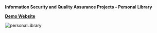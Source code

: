 **Information Security and Quality Assurance Projects - Personal Library**

**[Demo Website](https://fcc-personal-library-liu.glitch.me/)**

![personalLibrary](https://user-images.githubusercontent.com/55439246/83590181-800a6b80-a598-11ea-93ec-37335ff8238c.png)
